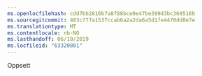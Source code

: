 ```yaml
---
ms.openlocfilehash: cdd7bb2816b7a8f88bce0e47be39943bc369516b
ms.sourcegitcommit: 483c777a1537ccab6a2a2da6a5d1fe4470dd0e7e
ms.translationtype: MT
ms.contentlocale: nb-NO
ms.lasthandoff: 06/19/2019
ms.locfileid: "63320801"
---
```

Oppsett